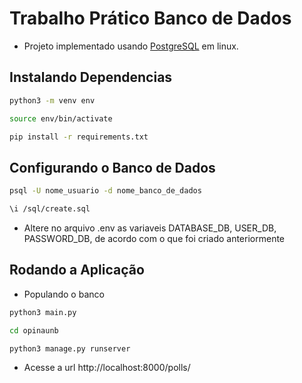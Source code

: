 # Trabalho Prático Banco de Dados

- Projeto implementado usando [PostgreSQL](https://www.postgresql.org/download/) em linux.

## Instalando Dependencias

```bash
python3 -m venv env
```

```bash
source env/bin/activate
```

```bash
pip install -r requirements.txt
```

## Configurando o Banco de Dados

```bash
psql -U nome_usuario -d nome_banco_de_dados
```

```bash
\i /sql/create.sql
```

- Altere no arquivo .env as variaveis DATABASE_DB, USER_DB, PASSWORD_DB, de acordo com o que foi criado anteriormente


## Rodando a Aplicação

- Populando o banco

```bash
python3 main.py
```

```bash
cd opinaunb
```

```bash
python3 manage.py runserver
```

- Acesse a url http://localhost:8000/polls/